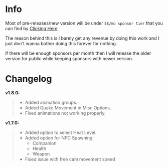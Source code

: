 # Info
Most of pre-releases/new version will be under `5$/mo sponsor tier` that you can find by [Clicking Here](https://github.com/sponsors/sneakyevil). 

The reason behind this is I barely get any revenue by doing this work and I just don't wanna bother doing this forever for nothing. 

If there will be enough sponsors per month then I will release the older version for public while keeping sponsors with newer version.

# Changelog

__v1.8.0:__
> - Added animation groups.
> - Added Quake Movement in Misc Options.
> - Fixed animations not working properly.

__v1.7.0:__
> - Added option to select Heat Level.
> - Added option for NPC Spawning:
>     - Companion
>     - Health
>     - Weapon
> - Fixed issue with free cam movement speed
